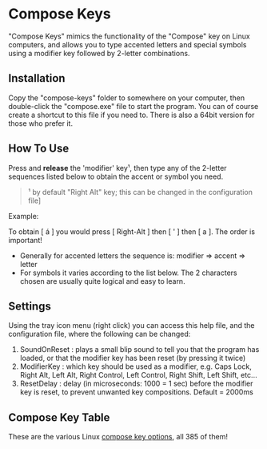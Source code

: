 Compose Keys
============

"Compose Keys" mimics the functionality of the "Compose" key on Linux computers, and allows you to type accented letters and special symbols using a modifier key followed by 2-letter combinations.

Installation
------------

Copy the "compose-keys" folder to somewhere on your computer, then double-click the "compose.exe" file to start the program.  You can of course create a shortcut to this file if you need to.  There is also a 64bit version for those who prefer it.

How To Use
----------

Press and **release** the 'modifier' key¹, then type any of the 2-letter sequences listed below to obtain the accent or symbol you need.

>¹ by default "Right Alt" key; this can be changed in the configuration file]

Example:

To obtain [ á ] you would press [ Right-Alt ] then [ ' ] then [ a ].  The order is important!

  - Generally for accented letters the sequence is: modifier => accent => letter
  - For symbols it varies according to the list below.  The 2 characters chosen are usually quite logical and easy to learn.

Settings
--------

Using the tray icon menu (right click) you can access this help file, and the configuration file, where the following can be changed:

1. SoundOnReset : plays a small blip sound to tell you that the program has loaded, or that the modifier key has been reset (by pressing it twice)
2. ModifierKey : which key should be used as a modifier, e.g. Caps Lock, Right Alt, Left Alt, Right Control, Left Control, Right Shift, Left Shift, etc...
3. ResetDelay : delay (in microseconds: 1000 = 1 sec) before the modifier key is reset, to prevent unwanted key compositions.  Default = 2000ms

Compose Key Table
-----------------

These are the various Linux [compose key options](http://hermit.org/Linux/ComposeKeys.html), all 385 of them!